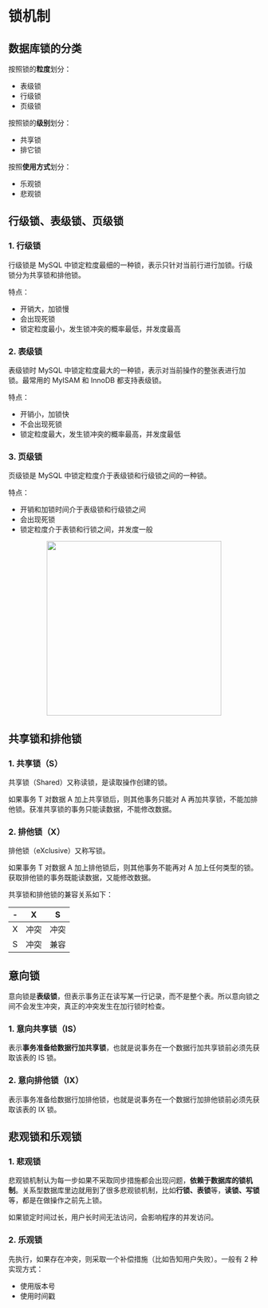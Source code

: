 # 锁机制

## 数据库锁的分类

按照锁的**粒度**划分：

- 表级锁
- 行级锁
- 页级锁

按照锁的**级别**划分：

- 共享锁
- 排它锁

按照**使用方式**划分：

- 乐观锁
- 悲观锁

## 行级锁、表级锁、页级锁

### 1. 行级锁

行级锁是 MySQL 中锁定粒度最细的一种锁，表示只针对当前行进行加锁。行级锁分为共享锁和排他锁。

特点：

- 开销大，加锁慢
- 会出现死锁
- 锁定粒度最小，发生锁冲突的概率最低，并发度最高

### 2. 表级锁

表级锁时 MySQL 中锁定粒度最大的一种锁，表示对当前操作的整张表进行加锁。最常用的 MyISAM 和 InnoDB 都支持表级锁。

特点：

- 开销小，加锁快
- 不会出现死锁
- 锁定粒度最大，发生锁冲突的概率最高，并发度最低

### 3. 页级锁

页级锁是 MySQL 中锁定粒度介于表级锁和行级锁之间的一种锁。

特点：

- 开销和加锁时间介于表级锁和行级锁之间
- 会出现死锁
- 锁定粒度介于表锁和行锁之间，并发度一般

<div align="center"><img src="https://gitee.com/duhouan/ImagePro/raw/master/java-notes/database/1a851e90-0d5c-4d4f-ac54-34c20ecfb903.jpg" width="350px"/></div>



## 共享锁和排他锁

### 1. 共享锁（S）

共享锁（Shared）又称读锁，是读取操作创建的锁。

如果事务 T 对数据 A 加上共享锁后，则其他事务只能对 A 再加共享锁，不能加排他锁。获准共享锁的事务只能读数据，不能修改数据。

### 2. 排他锁（X）

排他锁（eXclusive）又称写锁。

如果事务 T 对数据 A 加上排他锁后，则其他事务不能再对 A 加上任何类型的锁。获取排他锁的事务既能读数据，又能修改数据。

共享锁和排他锁的兼容关系如下：

|  -   |  X   |  S   |
| :--: | :--: | :--: |
|  X   | 冲突 | 冲突 |
|  S   | 冲突 | 兼容 |



## 意向锁

意向锁是**表级锁**，但表示事务正在读写某一行记录，而不是整个表。所以意向锁之间不会发生冲突，真正的冲突发生在加行锁时检查。

### 1. 意向共享锁（IS）

表示**事务准备给数据行加共享锁**，也就是说事务在一个数据行加共享锁前必须先获取该表的 IS 锁。

### 2. 意向排他锁（IX）

表示事务准备给数据行加排他锁，也就是说事务在一个数据行加排他锁前必须先获取该表的 IX 锁。



## 悲观锁和乐观锁

### 1. 悲观锁

悲观锁机制认为每一步如果不采取同步措施都会出现问题，**依赖于数据库的锁机制**。关系型数据库里边就用到了很多悲观锁机制，比如**行锁、表锁**等，**读锁、写锁**等，都是在做操作之前先上锁。

如果锁定时间过长，用户长时间无法访问，会影响程序的并发访问。

### 2. 乐观锁

先执行，如果存在冲突，则采取一个补偿措施（比如告知用户失败）。一般有 2 种实现方式：

- 使用版本号
- 使用时间戳